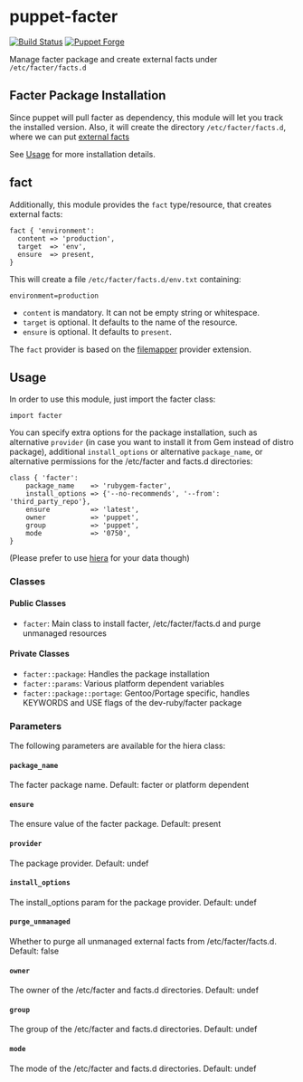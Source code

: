 puppet-facter
=============

[![Build Status](https://travis-ci.org/tampakrap/puppet-facter.png?branch=master)](https://travis-ci.org/tampakrap/puppet-facter)
[![Puppet Forge](http://img.shields.io/puppetforge/v/tampakrap/facter.svg)](https://forge.puppetlabs.com/tampakrap/facter)

Manage facter package and create external facts under `/etc/facter/facts.d`

## Facter Package Installation

Since puppet will pull facter as dependency, this module will let you track the
installed version. Also, it will create the directory `/etc/facter/facts.d`,
where we can put [external facts](https://docs.puppetlabs.com/facter/latest/custom_facts.html#external-facts)

See [Usage](#usage) for more installation details.

## fact

Additionally, this module provides the `fact` type/resource, that creates
external facts:

    fact { 'environment':
      content => 'production',
      target  => 'env',
      ensure  => present,
    }

This will create a file `/etc/facter/facts.d/env.txt` containing:

    environment=production

* `content` is mandatory. It can not be empty string or whitespace.
* `target` is optional. It defaults to the name of the resource.
* `ensure` is optional. It defaults to `present`.

The `fact` provider is based on the [filemapper](https://github.com/adrienthebo/puppet-filemapper)
provider extension.

## Usage

In order to use this module, just import the facter class:

    import facter

You can specify extra options for the package installation, such as alternative
`provider` (in case you want to install it from Gem instead of distro package),
additional `install_options` or alternative `package_name`, or alternative
permissions for the /etc/facter and facts.d directories:

    class { 'facter':
        package_name    => 'rubygem-facter',
        install_options => {'--no-recommends', '--from': 'third_party_repo'},
        ensure          => 'latest',
        owner           => 'puppet',
        group           => 'puppet',
        mode            => '0750',
    }

(Please prefer to use [hiera](https://docs.puppetlabs.com/hiera/latest/) for
your data though)

### Classes

#### Public Classes

- `facter`: Main class to install facter, /etc/facter/facts.d and purge
  unmanaged resources

#### Private Classes

- `facter::package`: Handles the package installation
- `facter::params`: Various platform dependent variables
- `facter::package::portage`: Gentoo/Portage specific, handles KEYWORDS and USE
  flags of the dev-ruby/facter package

### Parameters

The following parameters are available for the hiera class:

#### `package_name`
The facter package name. Default: facter or platform dependent
#### `ensure`
The ensure value of the facter package. Default: present
#### `provider`
The package provider. Default: undef
#### `install_options`
The install\_options param for the package provider. Default: undef
#### `purge_unmanaged`
Whether to purge all unmanaged external facts from /etc/facter/facts.d. Default: false
#### `owner`
The owner of the /etc/facter and facts.d directories. Default: undef
#### `group`
The group of the /etc/facter and facts.d directories. Default: undef
#### `mode`
The mode of the /etc/facter and facts.d directories. Default: undef
